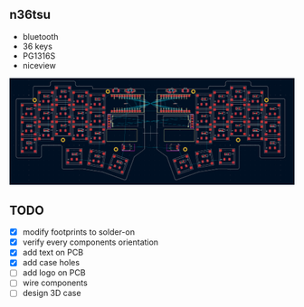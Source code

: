 ## n36tsu

- bluetooth
- 36 keys
- PG1316S
- niceview

![PCB](images/pcb.png)

## TODO

- [x] modify footprints to solder-on
- [x] verify every components orientation
- [x] add text on PCB
- [x] add case holes
- [ ] add logo on PCB
- [ ] wire components
- [ ] design 3D case
